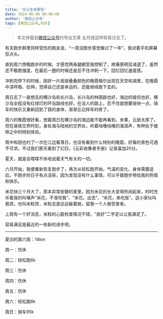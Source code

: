 ```yaml
---
title: '花火生命更短'
date: 2024-06-06 00:00:00
author: '微信公众号'
tags: [微信公众号,同步]
---
```


> 本文转载自[微信公众号](https://mp.weixin.qq.com/)的导出文章
五月就这样轻易过去了。

有天跑步群里同样受伤的跑友说，“一周没跑步感觉像过了一年”，我对着手机屏幕狂点头。

直到周六傍晚跑步的时候，才感觉两条腿都受我控制了，疼痛感明显减退了，虽然还不敢跑强度，在最后一圈的时候还是忍不住冲刺一下，回忆回忆速度感。

冲刺完停下的时候，刚好一片层层叠叠颜色的晚霞倏尔出现在天空和湖里，在晚霞中深呼吸、拉伸，觉得自己还是幸运的，还能继续跑下去的。

周日去了一直想去的横沙岛和长兴岛，长兴岛的林荫路也好，海边的堤坝也好，横沙岛全程没有红绿灯的环岛路线也好。在没人的路上，忍不住就想要骑快一点，骑车的快乐又重新回到了我的身体，渐渐忘记摔车的疼了。

周六的晚霞很好看，想着周日在横沙岛的海边能不能再看到，未果，云层太厚了。但在昼夜交界时刻，身处海与陆地的交界处，听着咕噜咕噜的海浪声，有种处于缝隙之中的特别体验。

周中和田也约了一次在江边看落日，也没有看到什么特别的晚霞，好看的景色可遇不可求。不过我们那天看到了幻日，《云彩收集者手册》记录喜加20分。

夏天，就是会喋喋不休地说着天气有关的一切。

六月开始，我便重新恢复跑步了，再次从轻松跑开始，气温的变化、身体需要适应。不跑步的日子有点沮丧，因为发现没有什么事情，可以平替跑步带给我的热情和快乐。

米花快三个月大了，原本异常安静的家里，因为米花的长大变得热闹起来，时时充斥着我的叫嚷声“米花，不准咬我”、“米花，出去”、“米花，来吃饭”。这小家伙叫我烦，也叫米粒烦，米粒总是远远躲着她，留我一个人做受害者。

上周有一个好消息，米粒的心脏检查情况不错，“良好”二字足以让我满足了。

容易满足是最近的一些新的进步吧。

---

夏训的第六周：14km

周一：伤休

周二：轻松跑6k

周三：伤休

周四：伤休

周五：伤休

周六：轻松跑8k

周日：骑车95k